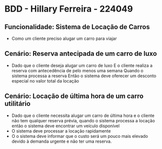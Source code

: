 # BDD - Hillary Ferreira - 224049
<h2>Funcionalidade: Sistema de Locação de Carros</h2>
<ul>
<li>Como um cliente preciso alugar um carro para viajar</li>
</ul>
<h2>Cenário: Reserva antecipada de um carro de luxo</h2>
<ul>
 <li> Dado que o cliente deseja alugar um carro de luxo E o cliente realiza a reserva com antecedência de pelo menos uma semana Quando o sistema processa a reserva Então o sistema deve oferecer um desconto especial no valor total da locação</li>
</ul>
<h2>Cenário: Locação de última hora de um carro utilitário</h2>
<ul>
  <li>Dado que o cliente necessita alugar um carro de última hora e o cliente não tem qualquer reserva prévia, quando o sistema processa a locação então o sistema deve encontrar um veículo disponível</li>
  <li>O sistema deve processar a locação rapidamente</li>
  <li>O o sistema deve informar que o custo será um pouco mais elevado devido à demanda urgente e não ter uma reserva.</li>
</ul>
